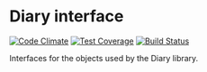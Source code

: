 # Diary interface

[![Code Climate](https://codeclimate.com/github/RebelCodecom/diary-interface/badges/gpa.svg)](https://codeclimate.com/github/RebelCodecom/diary-interface)
[![Test Coverage](https://codeclimate.com/github/RebelCodecom/diary-interface/badges/coverage.svg)](https://codeclimate.com/github/RebelCodecom/diary-interface/coverage)
[![Build Status](https://travis-ci.org/RebelCodecom/diary-interface.svg?branch=master)](https://travis-ci.org/RebelCodecom/diary-interface)

Interfaces for the objects used by the Diary library.